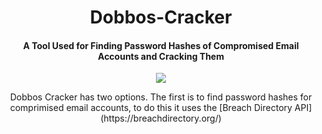 <h1 align="center">Dobbos-Cracker</h1>

<h4 align="center">A Tool Used for Finding Password Hashes of Compromised Email Accounts and Cracking Them</h4>

<p align="center"><img src="https://imgur.com/QWTSmxr.jpg"></p>
<p align="center">Dobbos Cracker has two options. The first is to find password hashes for comprimised email accounts, to do this it uses the [Breach Directory API](https://breachdirectory.org/)</p>
